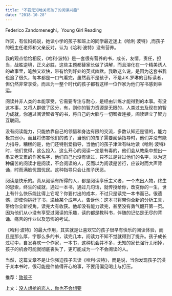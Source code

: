 ```yaml
---
title: "不要无知地关闭孩子的阅读兴趣"
date: "2018-10-28"
---
```


Federico Zandomeneghi，Young Girl Reading

昨天，有位妈妈说，她读小学的孩子和班上的同学最近迷上《哈利·波特》,而孩子的班主任老师和父亲反对，认为《哈利·波特》没有营养。

我的观点恰恰相反，《哈利·波特》是一套很有营养的书，成长，友情，责任，担当，战胜逆境，正义必胜，这些主题都替家长做了讲解，而且溶化在一个精美诱人的故事里，笔触又欢快，带有恰到好处的英式幽默。我敢这么说，是因为这套书我也追了很久，每本都是一口气看完，虽然我不是孩子，不是J.K.罗琳的目标读者，但仍然非常享受。而且为一整个时代的孩子都有这样一位作家为他们写书感到幸运。

阅读并非人类的本能享受，它需要专注与耐心，是经由训练才能得到的本事。有没这本事，又将人群做了区分，有，则你的智力资源是无限的，人类过去及现在的智力成就，你通过阅读智者写的书，将自己的大脑与一切智者连接，阅读建立了智力互联网。

没有阅读能力，只能依靠自己的领悟和身边有限的交流，多数认知还是错的，能力极其弱小。而且将伤害他们的孩子，当他们的孩子需要阅读指导时，他们并没有能力指导，糟糕的是，他们还特别爱指导，当他们的孩子津津有味地读《哈利·波特》时，他们觉得，这么投入、这么开心的阅读一定是有毒的，他们会从教条中想出一串又老又累的作家名字，他们自己也没有读过，只不过是背过他们的名字，以为这种痛苦的阅读才是阅读，不会阅读的人，反而以为阅读是苦行，应该时而大声背诵，时而满脸忧国忧民。这种指导只会让孩子厌恶。

阅读是快乐的。真从阅读有所得的人，都是阅读享乐主义者，一个杰出人物，终生的思索，终生的成就，通过一本书，通过几句话，就传授给你，改变你的一生，世上有什么快乐能比得上它呢？你要付出的成本，不过只是读完一本书而已。很遗憾，即使你挑好了书，递给某个成年人，告诉他：这本书将带你全新的分析工具，带给你全新视角，读完大有收获。他却没有能力读完，甚至没有勇气翻开第一页。因为他们从小没有享受过阅读的乐趣，读的都是教科书，伴随的记忆是无尽的背诵、痛苦的作业以及恐怖的考试。

《哈利·波特》的最大作用，其实就是让喜欢它的孩子很早有快乐的阅读体验，而且是那么厚，字那么多的书，读完几本，阅读力不知不觉就得到了提升。孩子成长过程中，自发喜欢一个作家，一本书，这种机会并不多，无知的家长强行关闭掉，孩子的机会可能就彻底丧失了，更可能成为一个不会阅读的人。

当然，这篇文章不是让你强迫孩子去读《哈利·波特》，而是说，当你发现孩子沉浸于某本书时，很可能是件值得开心的事，不要用偏见喝止与打压。

推荐：[致孩子](http://mp.weixin.qq.com/s?__biz=MjM5NDU0Mjk2MQ==&mid=2651628113&idx=1&sn=8d1afb849fe9816e62a9e59010d72150&chksm=bd7e264f8a09af59f0715a84c252a733f8720fb8078b945c50550b3d81b1500797521730e5c6&scene=21#wechat_redirect)

上文：[没人想抢的恋人，你也不会想要](http://mp.weixin.qq.com/s?__biz=MjM5NDU0Mjk2MQ==&mid=2651631271&idx=1&sn=a917e5c0811f175a1889f8c4e287163f&chksm=bd7e2ab98a09a3af6feb400ecde0b68613e8adba0143f2f0b4b7593d425035ccb7308fce3f98&scene=21#wechat_redirect)
